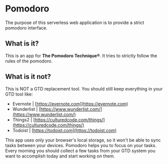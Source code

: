 # Pomodoro

The purpose of this serverless web application is to provide a strict pomodoro interface.

## What is it?

This is an app for **The Pomodoro Technique&reg;**. It tries to strictly follow the rules of the pomodoro.


## What is it not?
This is NOT a GTD replacement tool. You should still keep everything in your GTD tool like:

* Evernote | [https://evernote.com](https://evernote.com)
* Wunderlist | [https://www.wunderlist.com/](https://www.wunderlist.com/)
* Things2 | [https://culturedcode.com/things/](https://culturedcode.com/things/)
* Todoist | [https://todoist.com](https://todoist.com)

This app uses only your browser's local storage, so it won't be able to sync tasks between your devices. Pomodoro helps you to focus on your tasks. Every morning you should collect a few tasks from your GTD system you want to accomplish today and start working on them.